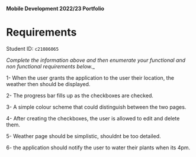 **Mobile Development 2022/23 Portfolio**
# Requirements

Student ID: `c21086065`

_Complete the information above and then enumerate your functional and non functional requirements below.__

1- When the user grants the application to the user their location, the weather then should be displayed.

2- The progress bar fills up as the checkboxes are checked.

3- A simple colour scheme that could distinguish between the two pages.

4- After creating the checkboxes, the user is allowed to edit and delete them.

5- Weather page should be simplistic, shouldnt be too detailed.

6- the application should notify the user to water their plants when its 4pm.